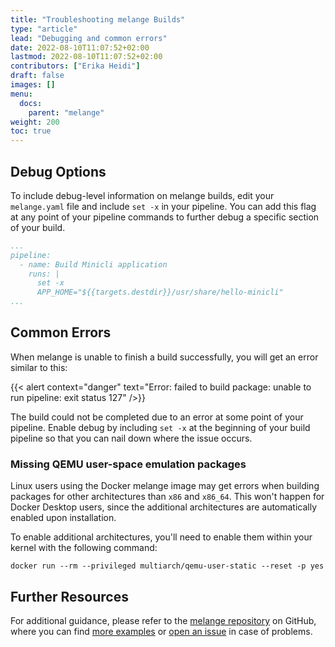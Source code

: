```yaml
---
title: "Troubleshooting melange Builds"
type: "article"
lead: "Debugging and common errors"
date: 2022-08-10T11:07:52+02:00
lastmod: 2022-08-10T11:07:52+02:00
contributors: ["Erika Heidi"]
draft: false
images: []
menu:
  docs:
    parent: "melange"
weight: 200
toc: true
---
```


## Debug Options
To include debug-level information on melange builds, edit your `melange.yaml` file and include `set -x` in your pipeline. You can add this flag at any point of your pipeline commands to further debug a specific section of your build.

```yaml
...
pipeline:
  - name: Build Minicli application
    runs: |
      set -x
      APP_HOME="${{targets.destdir}}/usr/share/hello-minicli"
...
```
## Common Errors

When melange is unable to finish a build successfully, you will get an error similar to this:

{{< alert context="danger" text="Error: failed to build package: unable to run pipeline: exit status 127" />}}

The build could not be completed due to an error at some point of your pipeline. Enable debug by including `set -x` at the beginning of your build pipeline so that you can nail down where the issue occurs.

### Missing QEMU user-space emulation packages

Linux users using the Docker melange image may get errors when building packages for other architectures than `x86` and `x86_64`. This won't happen for Docker Desktop users, since the additional architectures are automatically enabled upon installation.

To enable additional architectures, you'll need to enable them within your kernel with the following command:

```shell
docker run --rm --privileged multiarch/qemu-user-static --reset -p yes
```
## Further Resources

For additional guidance, please refer to the [melange repository](https://github.com/chainguard-dev/melange) on GitHub, where you can find [more examples](https://github.com/chainguard-dev/melange/tree/main/examples) or [open an issue](https://github.com/chainguard-dev/melange/issues/new/choose) in case of problems.
